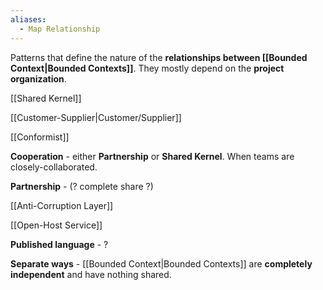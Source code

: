 ```yaml
---
aliases:
  - Map Relationship
---
```

Patterns that define the nature of the **relationships between [[Bounded Context|Bounded Contexts]]**. They mostly depend on the **project organization**.

[[Shared Kernel]]

[[Customer-Supplier|Customer/Supplier]]

[[Conformist]]

**Cooperation** - either **Partnership** or **Shared Kernel**. When teams are closely-collaborated.

**Partnership** - (? complete share ?)

[[Anti-Corruption Layer]]

[[Open-Host Service]]

**Published language** - ?

**Separate ways** - [[Bounded Context|Bounded Contexts]] are **completely independent** and have nothing shared.

